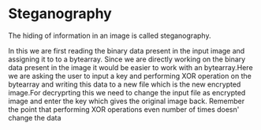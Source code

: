 # Steganography

The hiding of information in an image is called steganography.

In this we are first reading the binary data present in the input image and assigning it to to a bytearray. Since we are directly working on the binary data present in the image it would be easier to work with an bytearray.Here we are asking the user to input a key and performing XOR operation on the bytearray and writing this data to a new file which is the new encrypted image.For decryprting this we need to change the input file as encrypted image and enter the key which gives the original image back. Remember the point that performing XOR operations even number of times doesn' change the data 
